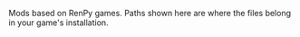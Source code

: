 Mods based on RenPy games. Paths shown here are where the files belong in your game's installation.
